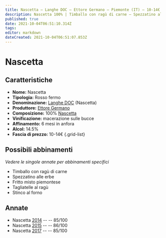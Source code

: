```yaml
---
title: Nascetta – Langhe DOC – Ettore Germano – Piemonte (IT) – 10-14€ – 3★
description: Nascetta 100% | Timballo con ragù di carne – Spezzatino alle erbe – Fritto misto piemontese – Tagliatelle al ragù – Stinco al forno
published: true
date: 2021-10-04T06:51:10.314Z
tags: 
editor: markdown
dateCreated: 2021-10-04T06:51:07.853Z
---
```


 # Nascetta

## Caratteristiche
- **Nome:** Nascetta
- **Tipologia:** Rosso fermo
- **Denominazione:** [Langhe DOC](/denominazioni/Italia/Piemonte/DOC/Langhe) (Nascetta)
- **Produttore:** [Ettore Germano](/produttori/Italia/Piemonte/Ettore-Germano)
- **Composizione:** 100% [Nascetta](/vitigni/Italia/nascetta)
- **Vinificazione:** macerazione sulle bucce
- **Affinamento:** 6 mesi in anfora
- **Alcol:** 14.5%
- **Fascia di prezzo:** 10-14€
{.grid-list}



## Possibili abbinamenti
*Vedere le singole annate per abbinamenti specifici*

- Timballo con ragù di carne
- Spezzatino alle erbe
- Fritto misto piemontese
- Tagliatelle al ragù
- Stinco al forno

## Annate
- Nascetta [2014](vini/Italia/Piemonte/Ettore-Germano/Nascetta/2014) -- <span class="star-3"></span> -- 85/100
- Nascetta [2015](vini/Italia/Piemonte/Ettore-Germano/Nascetta/2015) -- <span class="star-3"></span> -- 86/100
- Nascetta [2017](vini/Italia/Piemonte/Ettore-Germano/Nascetta/2017) -- <span class="star-3"></span> -- 85/100
